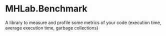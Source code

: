 # MHLab.Benchmark
A library to measure and profile some metrics of your code (execution time, average execution time, garbage collections)
